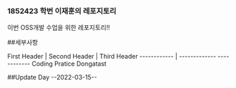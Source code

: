 
### 1852423 학번 이재훈의 레포지토리
 이번 OSS개발 수업을 위한 레포지토리!!

##세부사항

First Header | Second Header | Third Header
------------ | -------------   ------------
  Coding          Pratice       Dongatast
 
##Update Day
 --2022-03-15--
 

